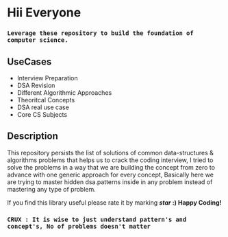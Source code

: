 # Hii Everyone

### `Leverage these repository to build the foundation of computer science.`
## UseCases
* Interview Preparation
* DSA Revision
* Different Algorithmic Approaches
* Theoritcal Concepts
* DSA real use case
* Core CS Subjects

## Description
This repository persists the list of solutions of common data-structures &amp; algorithms problems that helps us to crack the coding interview, I tried to solve the problems in a way that we are building the concept from zero to advance with one generic approach for every concept, 
Basically here we are trying to master hidden dsa.patterns inside in any problem instead of mastering any type of problem.

If you find this library useful please rate it by marking <b>_star_ :) Happy Coding!</b>

### `CRUX : It is wise to just understand pattern's and concept's, No of problems doesn't matter`